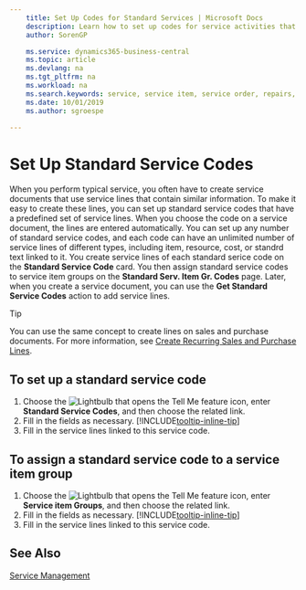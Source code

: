 ```yaml
---
    title: Set Up Codes for Standard Services | Microsoft Docs
    description: Learn how to set up codes for service activities that you often perform.
    author: SorenGP

    ms.service: dynamics365-business-central
    ms.topic: article
    ms.devlang: na
    ms.tgt_pltfrm: na
    ms.workload: na
    ms.search.keywords: service, service item, service order, repairs, maintenance
    ms.date: 10/01/2019
    ms.author: sgroespe

---
```


# Set Up Standard Service Codes
When you perform typical service, you often have to create service documents that use service lines that contain similar information. To make it easy to create these lines, you can set up standard service codes that have a predefined set of service lines. When you choose the code on a service document, the lines are entered automatically. You can set up any number of standard service codes, and each code can have an unlimited number of service lines of different types, including item, resource, cost, or standrd text linked to it. You create service lines of each standard serice code on the **Standard Service Code** card. You then assign standard service codes to service item groups on the **Standard Serv. Item Gr. Codes** page. Later, when you create a service document, you can use the **Get Standard Service Codes** action to add service lines.  
  
> [!Tip]
>  You can use the same concept to create lines on sales and purchase documents. For more information, see [Create Recurring Sales and Purchase Lines](sales-how-work-standard-lines.md).    
  
## To set up a standard service code    
1. Choose the ![Lightbulb that opens the Tell Me feature](media/ui-search/search_small.png "Tell me what you want to do") icon, enter **Standard Service Codes**, and then choose the related link.  
2. Fill in the fields as necessary. [!INCLUDE[tooltip-inline-tip](includes/tooltip-inline-tip_md.md)]  
4. Fill in the service lines linked to this service code.  

## To assign a standard service code to a service item group
1. Choose the ![Lightbulb that opens the Tell Me feature](media/ui-search/search_small.png "Tell me what you want to do") icon, enter **Service item Groups**, and then choose the related link.  
2. Fill in the fields as necessary. [!INCLUDE[tooltip-inline-tip](includes/tooltip-inline-tip_md.md)]
3. Fill in the service lines linked to this service code.  

## See Also
[Service Management](service-service.md)